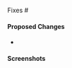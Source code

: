 <!-- issue number -->
Fixes #

#### Proposed Changes
  -


<!-- include an screenshot if applicable -->
#### Screenshots
